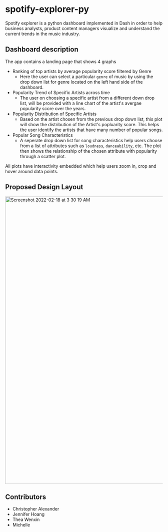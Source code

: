 # spotify-explorer-py

Spotify explorer is a python dashboard implemented in Dash in order to help business analysts, product content managers visualize and understand the current trends in the music industry. 

## Dashboard description

The app contains a landing page that shows 4 graphs 
- Ranking of top artists by average popularity score filtered by Genre 
    * Here the user can select a particular `genre` of music by using the drop down list for genre located on the left hand side of the dashboard. 
- Popularity Trend of Specific Artists across time
    * The user on choosing a specific artist from a different down drop list, will be provided with a line chart of the artist's avergae popularity score over the years.
- Popularity Distribution of Specific Artists 
    * Based on the artist chosen from the previous drop down list, this plot will show the distribution of the Artist's popluarity score. This helps the user identify the artists that have many number of popular songs.
- Popular Song Characteristics
    * A seperate drop down list for song characteristics help users choose from a list of attributes such as `loudness`, `danceability`, etc. The plot then shows the relationship of the chosen attribute with popularity through a scatter plot.

All plots have interactivity embedded which help users zoom in, crop and hover around data points.

## Proposed Design Layout

<img width="919" alt="Screenshot 2022-02-18 at 3 30 19 AM" src="https://user-images.githubusercontent.com/37771404/154680473-13514b7a-c765-4a8e-bc2b-1775e0df5d4d.png">





## Contributors
- Christopher Alexander 
- Jennifer Hoang
- Thea Wenxin
- Michelle 
